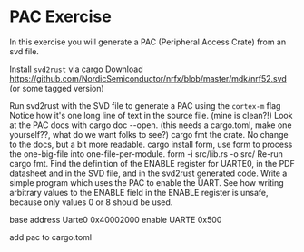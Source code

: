 # PAC Exercise

In this exercise you will generate a PAC (Peripheral Access Crate) from an svd file. 

Install `svd2rust` via cargo 
Download https://github.com/NordicSemiconductor/nrfx/blob/master/mdk/nrf52.svd (or some tagged version)

Run svd2rust with the SVD file to generate a PAC using the `cortex-m` flag
Notice how it's one long line of text in the source file. (mine is clean?!)
Look at the PAC docs with cargo doc --open. (this needs a cargo.toml, make one yourself??, what do we want folks to see?)
cargo fmt the crate. No change to the docs, but a bit more readable.
cargo install form, use form to process the one-big-file into one-file-per-module. 
form -i src/lib.rs -o src/  Re-run cargo fmt. 
Find the definition of the ENABLE register for UARTE0, in the PDF datasheet and in the SVD file, and in the svd2rust generated code.
Write a simple program which uses the PAC to enable the UART. See how writing arbitrary values to the ENABLE field in the ENABLE register is unsafe, because only values 0 or 8 should be used.

base address Uarte0 0x40002000
enable UARTE 0x500 

add pac to cargo.toml